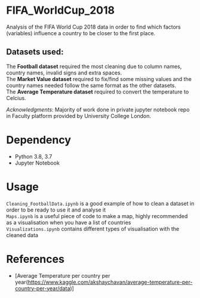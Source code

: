 # FIFA_WorldCup_2018

Analysis of the FIFA World Cup 2018 data in order to find which factors (variables) influence a country to be closer to the first place. 

## Datasets used:

The **Football dataset** required the most cleaning due to column names, country names, invalid signs and extra spaces.<br />
The **Market Value dataset** required to fix/find some missing values and the country names needed follow the same format as the other datasets.<br />
The **Average Temperature dataset** required to convert the temperature to Celcius.

*Acknowledgments*: Majority of work done in private jupyter notebook repo in Faculty platform provided by University College London.

# Dependency

- Python 3.8, 3.7
- Jupyter Notebook 

# Usage

``` Cleaning_FootballData.ipynb ``` is a good example of how to clean a dataset in order to be ready to use it and analyse it <br />
``` Maps.ipynb ``` is a useful piece of code to make a map, highly recommended as a visualisation when you have a list of countries <br />
``` Visualizations.ipynb ``` contains different types of visualisation with the cleaned data

# References

- [Average Temperature per country per year(https://www.kaggle.com/akshaychavan/average-temperature-per-country-per-year/data)]




